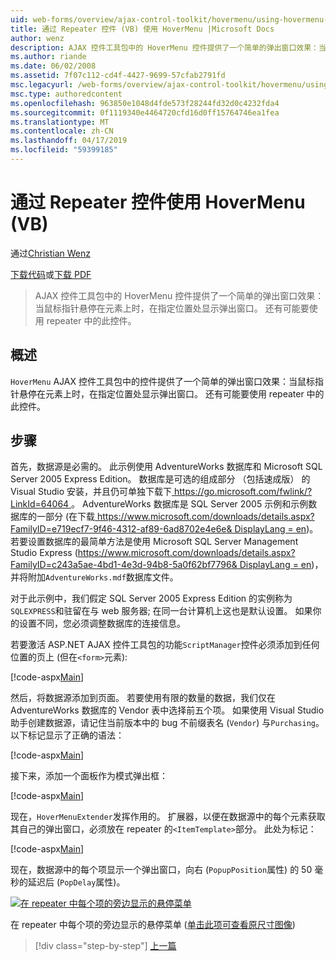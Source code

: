 ```yaml
---
uid: web-forms/overview/ajax-control-toolkit/hovermenu/using-hovermenu-with-a-repeater-control-vb
title: 通过 Repeater 控件 (VB) 使用 HoverMenu |Microsoft Docs
author: wenz
description: AJAX 控件工具包中的 HoverMenu 控件提供了一个简单的弹出窗口效果：当鼠标指针悬停在元素上时，可以在显示弹出窗口...
ms.author: riande
ms.date: 06/02/2008
ms.assetid: 7f07c112-cd4f-4427-9699-57cfab2791fd
msc.legacyurl: /web-forms/overview/ajax-control-toolkit/hovermenu/using-hovermenu-with-a-repeater-control-vb
msc.type: authoredcontent
ms.openlocfilehash: 963850e1048d4fde573f28244fd32d0c4232fda4
ms.sourcegitcommit: 0f1119340e4464720cfd16d0ff15764746ea1fea
ms.translationtype: MT
ms.contentlocale: zh-CN
ms.lasthandoff: 04/17/2019
ms.locfileid: "59399185"
---
```

# <a name="using-hovermenu-with-a-repeater-control-vb"></a>通过 Repeater 控件使用 HoverMenu (VB)

通过[Christian Wenz](https://github.com/wenz)

[下载代码](http://download.microsoft.com/download/b/0/6/b06fe835-5b8f-4c00-aef8-062c19d75b95/HoverMenu1.vb.zip)或[下载 PDF](http://download.microsoft.com/download/b/6/a/b6ae89ee-df69-4c87-9bfb-ad1eb2b23373/hovermenu1VB.pdf)

> AJAX 控件工具包中的 HoverMenu 控件提供了一个简单的弹出窗口效果：当鼠标指针悬停在元素上时，在指定位置处显示弹出窗口。 还有可能要使用 repeater 中的此控件。


## <a name="overview"></a>概述

`HoverMenu` AJAX 控件工具包中的控件提供了一个简单的弹出窗口效果：当鼠标指针悬停在元素上时，在指定位置处显示弹出窗口。 还有可能要使用 repeater 中的此控件。

## <a name="steps"></a>步骤

首先，数据源是必需的。 此示例使用 AdventureWorks 数据库和 Microsoft SQL Server 2005 Express Edition。 数据库是可选的组成部分 （包括速成版） 的 Visual Studio 安装，并且仍可单独下载下[ https://go.microsoft.com/fwlink/?LinkId=64064 ](https://go.microsoft.com/fwlink/?LinkId=64064)。 AdventureWorks 数据库是 SQL Server 2005 示例和示例数据库的一部分 (在下载[ https://www.microsoft.com/downloads/details.aspx?FamilyID=e719ecf7-9f46-4312-af89-6ad8702e4e6e&amp; DisplayLang = en](https://www.microsoft.com/downloads/details.aspx?FamilyID=e719ecf7-9f46-4312-af89-6ad8702e4e6e&amp;DisplayLang=en))。 若要设置数据库的最简单方法是使用 Microsoft SQL Server Management Studio Express ([https://www.microsoft.com/downloads/details.aspx?FamilyID=c243a5ae-4bd1-4e3d-94b8-5a0f62bf7796&amp; DisplayLang = en](https://www.microsoft.com/downloads/details.aspx?FamilyID=c243a5ae-4bd1-4e3d-94b8-5a0f62bf7796&amp;DisplayLang=en))，并将附加`AdventureWorks.mdf`数据库文件。

对于此示例中，我们假定 SQL Server 2005 Express Edition 的实例称为`SQLEXPRESS`和驻留在与 web 服务器; 在同一台计算机上这也是默认设置。 如果你的设置不同，您必须调整数据库的连接信息。

若要激活 ASP.NET AJAX 控件工具包的功能`ScriptManager`控件必须添加到任何位置的页上 (但在`<form>`元素):

[!code-aspx[Main](using-hovermenu-with-a-repeater-control-vb/samples/sample1.aspx)]

然后，将数据源添加到页面。 若要使用有限的数量的数据，我们仅在 AdventureWorks 数据库的 Vendor 表中选择前五个项。 如果使用 Visual Studio 助手创建数据源，请记住当前版本中的 bug 不前缀表名 (`Vendor`) 与`Purchasing`。 以下标记显示了正确的语法：

[!code-aspx[Main](using-hovermenu-with-a-repeater-control-vb/samples/sample2.aspx)]

接下来，添加一个面板作为模式弹出框：

[!code-aspx[Main](using-hovermenu-with-a-repeater-control-vb/samples/sample3.aspx)]

现在，`HoverMenuExtender`发挥作用的。 扩展器，以便在数据源中的每个元素获取其自己的弹出窗口，必须放在 repeater 的`<ItemTemplate>`部分。 此处为标记：

[!code-aspx[Main](using-hovermenu-with-a-repeater-control-vb/samples/sample4.aspx)]

现在，数据源中的每个项显示一个弹出窗口，向右 (`PopupPosition`属性) 的 50 毫秒的延迟后 (`PopDelay`属性)。


[![在 repeater 中每个项的旁边显示的悬停菜单](using-hovermenu-with-a-repeater-control-vb/_static/image2.png)](using-hovermenu-with-a-repeater-control-vb/_static/image1.png)

在 repeater 中每个项的旁边显示的悬停菜单 ([单击此项可查看原尺寸图像](using-hovermenu-with-a-repeater-control-vb/_static/image3.png))

> [!div class="step-by-step"]
> [上一篇](using-hovermenu-with-a-repeater-control-cs.md)
